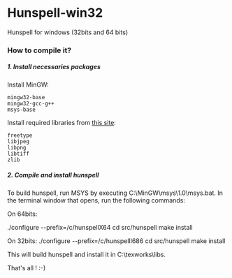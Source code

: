 # Hunspell-win32

Hunspell for windows (32bits and 64 bits)

### How to compile it?

##### 1. Install necessaries packages

Install MinGW:

    mingw32-base
    mingw32-gcc-g++
    msys-base

Install required libraries from [this site](http://gnuwin32.sourceforge.net/packages.html):

    freetype
    libjpeg
    libpng
    libtiff
    zlib


##### 2. Compile and install hunspell

To build hunspell, run MSYS by executing C:\MinGW\msys\1.0\msys.bat. In the terminal window that opens, run the following commands:

On 64bits:

./configure --prefix=/c/hunspellX64
cd src/hunspell
make install

On 32bits:
./configure --prefix=/c/hunspellI686
cd src/hunspell
make install


This will build hunspell and install it in C:\texworks\libs.


That's all ! :-)
